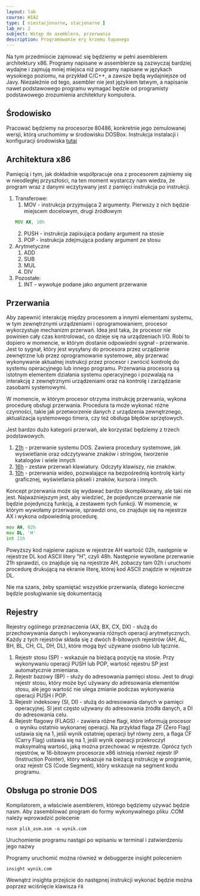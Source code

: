 ```yaml
---
layout: lab
course: WIA2
type: [ niestacjonarne, stacjonarne ]
lab_nr: 2
subject: Wstęp do asemblera, przerwania
description: Programowanie ery krzemu łupanego
---
```

Na tym przedmiocie zajmować się będziemy w pełni asemblerem architektury x86. Programy napisane w assemblerze są zazwyczaj bardziej wydajne i zajmują mniej miejsca niż programy napisane w językach wysokiego poziomu, na przykład C/C++, a zawsze będą wydajniejsze od Javy. Niezależnie od tego, asembler nie jest językiem łatwym, a napisanie nawet podstawowego programu wymagać będzie od programisty podstawowego zrozumienia architektury komputera.

## Środowisko
Pracować będziemy na procesorze 80486, konkretnie jego zemulowanej wersji, którą uruchomimy w środowisku DOSBox. Instrukcja instalacji i konfiguracji środowiska [tutaj](../WIA2-DOSBox)

## Architektura x86
Pamięcią i tym, jak dokładnie współpracuje ona z procesorem zajmiemy się w nieodległej przyszłości, na ten moment wystarczy nam wiedza, że program wraz z danymi wczytywany jest z pamięci instrukcja po instrukcji. 
1. Transferowe:
   1. MOV - instrukcja przyjmująca 2 argumenty. Pierwszy z nich będzie miejscem docelowym, drugi źródłowym
   ```asm
   MOV AX, 10h
   ```
   2. PUSH - instrukcja zapisująca podany argument na stosie
   3. POP - instrukcja zdejmująca podany argument ze stosu
2. Arytmetyczne
   1. ADD
   2. SUB
   3. MUL
   4. DIV
3. Pozostałe:
   1. INT - wywołuje podane jako argument przerwanie

## Przerwania
Aby zapewnić interakcję między procesorem a innymi elementami systemu, w tym zewnętrznymi urządzeniami i oprogramowaniem, procesor wykorzystuje mechanizm przerwań. Idea jest taka, że procesor nie powinien cały czas kontrolować, co dzieje się na urządzeniach I/O. Robi to dopiero w momencie, w którym dostanie odpowiedni sygnał - przerwanie. Jest to sygnał, który jest wysyłany do procesora przez urządzenie zewnętrzne lub przez oprogramowanie systemowe, aby przerwać wykonywanie aktualnej instrukcji przez procesor i zwrócić kontrolę do systemu operacyjnego lub innego programu. Przerwania procesora są istotnym elementem działania systemu operacyjnego i pozwalają na interakcję z zewnętrznymi urządzeniami oraz na kontrolę i zarządzanie zasobami systemowymi.

W momencie, w którym procesor otrzyma instrukcję przerwania, wykona procedurę obsługi przerwania. Procedura ta może wykonać różne czynności, takie jak przetworzenie danych z urządzenia zewnętrznego, aktualizacja systemowego timera, czy też obsługa błędów sprzętowych.

Jest bardzo dużo kategorii przerwań, ale korzystać będziemy z trzech podstawowych.
1. [21h](http://www.ctyme.com/intr/int-21.htm) - przerwanie systemu DOS. Zawiera procedury systemowe, jak wyświetlanie oraz odczytywanie znaków i stringów, tworzenie katalogów i wiele innych
2. [16h](http://www.ctyme.com/intr/int-16.htm) - zestaw przerwań klawiatury. Odczyty klawiszy, nie znaków.
3. [10h](http://www.ctyme.com/intr/int-10.htm) - przerwania wideo, pozwalające na bezpośrednią kontrolę karty graficznej, wyświetlania pikseli i znaków, kursora i innych.

Koncept przerwania może się wydawać bardzo skomplikowany, ale taki nie jest. Najważniejszym jest, aby wiedzieć, że pojedyncze przerwanie nie będzie pojedynczą funkcją, a zestawem tych funkcji. W momencie, w którym wywołamy przerwanie, sprawdzi ono, co znajduje się na rejestrze AX i wykona odpowiednią procedurę. 

```asm
mov AH, 02h
mov DL, 'H'
int 21h
```

Powyższy kod najpierw zapisze w rejestrze AH wartość 02h, następnie w rejestrze DL kod ASCII litery "H", czyli 48h. Następnie wywołane przerwanie 21h sprawdzi, co znajduje się na rejestrze AH, zobaczy tam 02h i uruchomi procedurę drukującą na ekranie literę, której kod ASCII znajdzie w rejestrze DL. 

Nie ma szans, żeby spamiętać wszystkie przerwania, dlatego konieczne będzie posługiwanie się dokumentacją


## Rejestry
Rejestry ogólnego przeznaczenia (AX, BX, CX, DX) - służą do przechowywania danych i wykonywania różnych operacji arytmetycznych. Każdy z tych rejestrów składa się z dwóch 8-bitowych rejestrów (AH, AL, BH, BL, CH, CL, DH, DL), które mogą być używane osobno lub łącznie.
1. Rejestr stosu (SP) - wskazuje na bieżącą pozycję na stosie. Przy wykonywaniu operacji PUSH lub POP, wartość rejestru SP jest automatycznie zmieniana.
2. Rejestr bazowy (BP) - służy do adresowania pamięci stosu. Jest to drugi rejestr stosu, który może być używany do adresowania elementów stosu, ale jego wartość nie ulega zmianie podczas wykonywania operacji PUSH i POP.
3. Rejestr indeksowy (SI, DI) - służą do adresowania danych w pamięci operacyjnej. SI jest często używany do adresowania źródła danych, a DI do adresowania celu.
4. Rejestr flagowy (FLAGS) - zawiera różne flagi, które informują procesor o wyniku ostatnio wykonanej operacji. Na przykład flaga ZF (Zero Flag) ustawia się na 1, jeśli wynik ostatniej operacji był równy zero, a flaga CF (Carry Flag) ustawia się na 1, jeśli wynik operacji przekroczył maksymalną wartość, jaką można przechować w rejestrze.
Oprócz tych rejestrów, w 16-bitowym procesorze x86 istnieją również rejestr IP (Instruction Pointer), który wskazuje na bieżącą instrukcję w programie, oraz rejestr CS (Code Segment), który wskazuje na segment kodu programu.

## Obsługa po stronie DOS
Kompilatorem, a właściwie asemblerem, którego będziemy używać będzie nasm. Aby zasemblować program do formy wykonywalnego pliku .COM należy wprowadzić polecenie
```
nasm plik_asm.asm -o wynik.com
```
Uruchomienie programu nastąpi po wpisaniu w terminal i zatwierdzeniu jego nazwy

Programy uruchomić można również w debuggerze insight poleceniem

```
insight wynik.com
```
Wewnątrz insighta przejście do następnej instrukcji wykonać będzie można poprzez wciśnięcie klawisza ```F8```

